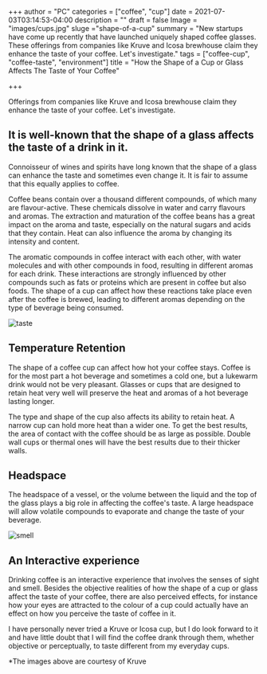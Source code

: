 +++
author = "PC"
categories = ["coffee", "cup"]
date = 2021-07-03T03:14:53-04:00
description = ""
draft = false
Image = "images/cups.jpg"
sluge ="shape-of-a-cup"
summary = "New startups have come up recently that have launched uniquely shaped coffee glasses. These offerings from companies like Kruve and Icosa brewhouse claim they enhance the taste of your coffee. Let's investigate."
tags = ["coffee-cup", "coffee-taste", "environment"]
title = "How the Shape of a Cup or Glass Affects The Taste of Your Coffee"

+++

Offerings from companies like Kruve and Icosa brewhouse claim they enhance the taste of your coffee. Let's investigate.

## It is well-known that the shape of a glass affects the taste of a drink in it.
Connoisseur of wines and spirits have long known that the shape of a glass can enhance the taste and sometimes even change it. It is fair to assume that this equally applies to coffee.

Coffee beans contain over a thousand different compounds, of which many are flavour-active. These chemicals dissolve in water and carry flavours and aromas. The extraction and maturation of the coffee beans has a great impact on the aroma and taste, especially on the natural sugars and acids that they contain. Heat can also influence the aroma by changing its intensity and content.

The aromatic compounds in coffee interact with each other, with water molecules and with other compounds in food, resulting in different aromas for each drink. These interactions are strongly influenced by other compounds such as fats or proteins which are present in coffee but also foods. The shape of a cup can affect how these reactions take place even after the coffee is brewed, leading to different aromas depending on the type of beverage being consumed.

![taste](/images/taste.jpg)

## Temperature Retention

The shape of a coffee cup can affect how hot your coffee stays. Coffee is for the most part a hot beverage and sometimes a cold one, but a lukewarm drink would not be very pleasant. Glasses or cups that are designed to retain heat very well will preserve the heat and aromas of a hot beverage lasting longer. 

The type and shape of the cup also affects its ability to retain heat. A narrow cup can hold more heat than a wider one. To get the best results, the area of contact with the coffee should be as large as possible. Double wall cups or thermal ones will have the best results due to their thicker walls.

## Headspace
The headspace of a vessel, or the volume between the liquid and the top of the glass plays a big role in affecting the coffee's taste. A large headspace will allow volatile compounds to evaporate and change the taste of your beverage.

![smell](/images/smell.jpg)

## An Interactive experience
Drinking coffee is an interactive experience that involves the senses of sight and smell. Besides the objective realities of how the shape of a cup or glass affect the taste of your coffee, there are also perceived effects, for instance how your eyes are attracted to the colour of a cup could actually have an effect on how you perceive the taste of coffee in it.

I have personally never tried a Kruve or Icosa cup, but I do look forward to it and have little doubt that I will find the coffee drank through them, whether objective or perceptually, to taste different from my everyday cups.

*The images above are courtesy of Kruve